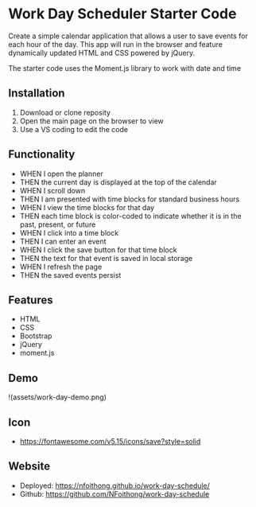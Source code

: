 # Work Day Scheduler Starter Code
Create a simple calendar application that allows a user to save events for each hour of the day. This app will run in the browser and feature dynamically updated HTML and CSS powered by jQuery.

The starter code uses the Moment.js library to work with date and time

## Installation
1. Download or clone reposity
2. Open the main page on the browser to view
3. Use a VS coding to edit the code

## Functionality
* WHEN I open the planner
* THEN the current day is displayed at the top of the calendar
* WHEN I scroll down
* THEN I am presented with time blocks for standard business hours
* WHEN I view the time blocks for that day
* THEN each time block is color-coded to indicate whether it is in the past, present, or future
* WHEN I click into a time block
* THEN I can enter an event
* WHEN I click the save button for that time block
* THEN the text for that event is saved in local storage
* WHEN I refresh the page
* THEN the saved events persist

## Features
* HTML
* CSS
* Bootstrap
* jQuery
* moment.js

## Demo
!(assets/work-day-demo.png)

## Icon
* https://fontawesome.com/v5.15/icons/save?style=solid

## Website
* Deployed: https://nfoithong.github.io/work-day-schedule/
* Github: https://github.com/NFoithong/work-day-schedule
